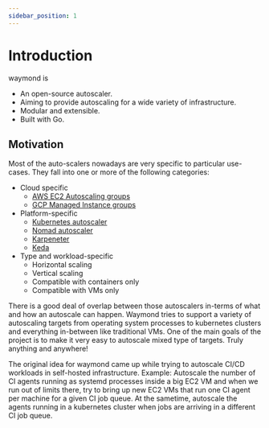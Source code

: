 ```yaml
---
sidebar_position: 1
---
```


# Introduction

waymond is

- An open-source autoscaler.
- Aiming to provide autoscaling for a wide variety of infrastructure.
- Modular and extensible.
- Built with Go.

## Motivation

Most of the auto-scalers nowadays are very specific to particular use-cases. They fall into one or more of the following categories:

- Cloud specific
  - [AWS EC2 Autoscaling groups](https://docs.aws.amazon.com/autoscaling/ec2/userguide/what-is-amazon-ec2-auto-scaling.html)
  - [GCP Managed Instance groups](https://cloud.google.com/compute/docs/instance-groups)
- Platform-specific
  - [Kubernetes autoscaler](https://github.com/kubernetes/autoscaler)
  - [Nomad autoscaler](https://github.com/hashicorp/nomad-autoscaler)
  - [Karpeneter](https://karpenter.sh/)
  - [Keda](https://keda.sh/)
- Type and workload-specific
  - Horizontal scaling
  - Vertical scaling
  - Compatible with containers only
  - Compatible with VMs only

There is a good deal of overlap between those autoscalers in-terms of what and how an autoscale can happen. Waymond tries to support a variety of autoscaling targets from operating system processes to kubernetes clusters and everything in-between like traditional VMs. One of the main goals of the project is to make it very easy to autoscale mixed type of targets. Truly anything and anywhere!

The original idea for waymond came up while trying to autoscale CI/CD workloads in self-hosted infrastructure. Example: Autoscale the number of CI agents running as systemd processes inside a big EC2 VM and when we run out of limits there, try to bring up new EC2 VMs that run one CI agent per machine for a given CI job queue. At the sametime, autoscale the agents running in a kubernetes cluster when jobs are arriving in a different CI job queue.
